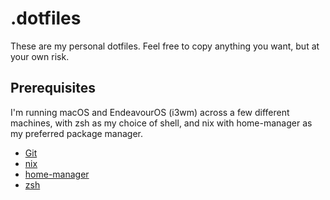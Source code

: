 # .dotfiles

These are my personal dotfiles. Feel free to copy anything you want, but at your own risk. 

## Prerequisites

I'm running macOS and EndeavourOS (i3wm) across a few different machines, with zsh as my choice of shell, and nix with home-manager as my preferred package manager.

* [Git](https://git-scm.com/)
* [nix](https://nixos.org/)
* [home-manager](https://github.com/nix-community/home-manager)
* [zsh](https://www.zsh.org/)


